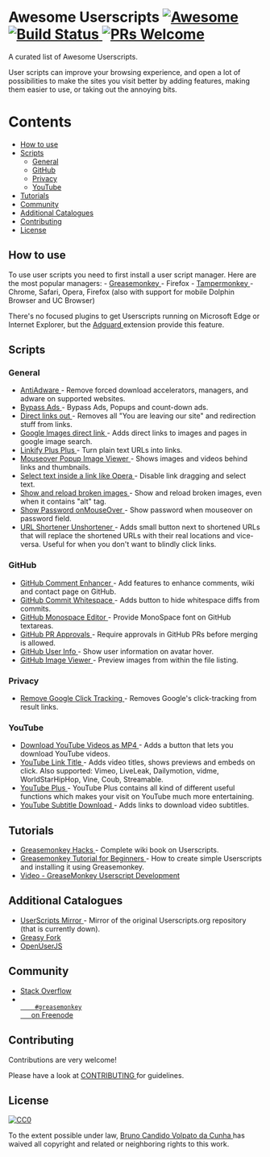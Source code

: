 <h1>
 Awesome Userscripts
 <a href="https://github.com/sindresorhus/awesome">
  <img alt="Awesome" src="https://cdn.rawgit.com/sindresorhus/awesome/d7305f38d29fed78fa85652e3a63e154dd8e8829/media/badge.svg"/>
 </a>
 <a href="https://travis-ci.org/brunocvcunha/awesome-userscripts">
  <img alt="Build Status" src="https://travis-ci.org/brunocvcunha/awesome-userscripts.svg?branch=master"/>
 </a>
 <a href="http://makeapullrequest.com">
  <img alt="PRs Welcome" src="https://img.shields.io/badge/PRs-welcome-brightgreen.svg?style=flat-square"/>
 </a>
</h1>
<p>
 A curated list of Awesome Userscripts.
</p>
<p>
 User scripts can improve your browsing experience, and open a lot of possibilities to make the sites you visit better by adding features, making them easier to use, or taking out the annoying bits.
</p>
<h1>
 Contents
</h1>
<ul>
 <li>
  <a href="#usage">
   How to use
  </a>
 </li>
 <li>
  <a href="#userscripts">
   Scripts
  </a>
  <ul>
   <li>
    <a href="#general">
     General
    </a>
   </li>
   <li>
    <a href="#github">
     GitHub
    </a>
   </li>
   <li>
    <a href="#privacy">
     Privacy
    </a>
   </li>
   <li>
    <a href="#youtube">
     YouTube
    </a>
   </li>
  </ul>
 </li>
 <li>
  <a href="#tutorials">
   Tutorials
  </a>
 </li>
 <li>
  <a href="#community">
   Community
  </a>
 </li>
 <li>
  <a href="#additional-catalogues">
   Additional Catalogues
  </a>
 </li>
 <li>
  <a href="#contributing">
   Contributing
  </a>
 </li>
 <li>
  <a href="#license">
   License
  </a>
 </li>
</ul>
<h2>
 How to use
</h2>
<p>
 To use user scripts you need to first install a user script manager. Here are the most popular managers:
-
 <a href="http://www.greasespot.net/">
  Greasemonkey
 </a>
 - Firefox
-
 <a href="https://tampermonkey.net/">
  Tampermonkey
 </a>
 - Chrome, Safari, Opera, Firefox (also with support for mobile Dolphin Browser and UC Browser)
</p>
<p>
 There's no focused plugins to get Userscripts running on Microsoft Edge or Internet Explorer, but the
 <a href="https://adguard.com/">
  Adguard
 </a>
 extension provide this feature.
</p>
<h2>
 Scripts
</h2>
<h3>
 General
</h3>
<ul>
 <li>
  <a href="https://greasyfork.org/en/scripts/4294-antiadware">
   AntiAdware
  </a>
  - Remove forced download accelerators, managers, and adware on supported websites.
 </li>
 <li>
  <a href="https://greasyfork.org/en/scripts/4881-adsbypasser">
   Bypass Ads
  </a>
  - Bypass Ads, Popups and count-down ads.
 </li>
 <li>
  <a href="https://openuserjs.org/scripts/nokeya/Direct_links_out">
   Direct links out
  </a>
  - Removes all "You are leaving our site" and redirection stuff from links.
 </li>
 <li>
  <a href="https://greasyfork.org/en/scripts/3187-google-images-direct-link">
   Google Images direct link
  </a>
  - Adds direct links to images and pages in google image search.
 </li>
 <li>
  <a href="https://greasyfork.org/en/scripts/4255-linkify-plus-plus">
   Linkify Plus Plus
  </a>
  - Turn plain text URLs into links.
 </li>
 <li>
  <a href="https://greasyfork.org/en/scripts/404-mouseover-popup-image-viewer">
   Mouseover Popup Image Viewer
  </a>
  - Shows images and videos behind links and thumbnails.
 </li>
 <li>
  <a href="https://greasyfork.org/en/scripts/789-select-text-inside-a-link-like-opera">
   Select text inside a link like Opera
  </a>
  - Disable link dragging and select text.
 </li>
 <li>
  <a href="https://greasyfork.org/en/scripts/790-show-and-reload-broken-images">
   Show and reload broken images
  </a>
  - Show and reload broken images, even when it contains "alt" tag.
 </li>
 <li>
  <a href="https://greasyfork.org/en/scripts/32-show-password-onmouseover">
   Show Password onMouseOver
  </a>
  - Show password when mouseover on password field.
 </li>
 <li>
  <a href="https://greasyfork.org/en/scripts/5359-url-shortener-unshortener">
   URL Shortener Unshortener
  </a>
  - Adds small button next to shortened URLs that will replace the shortened URLs with their real locations and vice-versa. Useful for when you don't want to blindly click links.
 </li>
</ul>
<h3>
 GitHub
</h3>
<ul>
 <li>
  <a href="https://github.com/jerone/UserScripts/tree/master/Github_Comment_Enhancer">
   GitHub Comment Enhancer
  </a>
  - Add features to enhance comments, wiki and contact page on GitHub.
 </li>
 <li>
  <a href="https://github.com/jerone/UserScripts/tree/master/Github_Commit_Whitespace">
   GitHub Commit Whitespace
  </a>
  - Adds button to hide whitespace diffs from commits.
 </li>
 <li>
  <a href="https://github.com/devxoul/github-monospace-editor">
   GitHub Monospace Editor
  </a>
  - Provide MonoSpace font on GitHub textareas.
 </li>
 <li>
  <a href="https://github.com/stowball/github-pr-approvals">
   GitHub PR Approvals
  </a>
  - Require approvals in GitHub PRs before merging is allowed.
 </li>
 <li>
  <a href="https://github.com/jerone/UserScripts/tree/master/Github_User_Info">
   GitHub User Info
  </a>
  - Show user information on avatar hover.
 </li>
 <li>
  <a href="https://github.com/jerone/UserScripts/tree/master/Github_Image_Viewer">
   GitHub Image Viewer
  </a>
  - Preview images from within the file listing.
 </li>
</ul>
<h3>
 Privacy
</h3>
<ul>
 <li>
  <a href="https://greasyfork.org/en/scripts/1523-remove-google-click-tracking">
   Remove Google Click Tracking
  </a>
  - Removes Google's click-tracking from result links.
 </li>
</ul>
<h3>
 YouTube
</h3>
<ul>
 <li>
  <a href="https://greasyfork.org/en/scripts/1317-download-youtube-videos-as-mp4">
   Download YouTube Videos as MP4
  </a>
  - Adds a button that lets you download YouTube videos.
 </li>
 <li>
  <a href="https://greasyfork.org/en/scripts/413-youtube-link-title">
   YouTube Link Title
  </a>
  - Adds video titles, shows previews and embeds on click. Also supported: Vimeo, LiveLeak, Dailymotion, vidme, WorldStarHipHop, Vine, Coub, Streamable.
 </li>
 <li>
  <a href="https://greasyfork.org/en/scripts/9932-youtube">
   YouTube Plus
  </a>
  - YouTube Plus contains all kind of different useful functions which makes your visit on YouTube much more entertaining.
 </li>
 <li>
  <a href="https://github.com/1c7/Youtube-Auto-Subtitle-Download">
   YouTube Subtitle Download
  </a>
  - Adds links to download video subtitles.
 </li>
</ul>
<h2>
 Tutorials
</h2>
<ul>
 <li>
  <a href="http://commons.oreilly.com/wiki/index.php/Greasemonkey_Hacks">
   Greasemonkey Hacks
  </a>
  - Complete wiki book on Userscripts.
 </li>
 <li>
  <a href="http://hayageek.com/greasemonkey-tutorial/">
   Greasemonkey Tutorial for Beginners
  </a>
  - How to create simple Userscripts and installing it using Greasemonkey.
 </li>
 <li>
  <a href="https://www.youtube.com/watch?v=hAeWOOJPp0o">
   Video - GreaseMonkey Userscript Development
  </a>
 </li>
</ul>
<h2>
 Additional Catalogues
</h2>
<ul>
 <li>
  <a href="http://userscripts-mirror.org/">
   UserScripts Mirror
  </a>
  - Mirror of the original Userscripts.org repository (that is currently down).
 </li>
 <li>
  <a href="https://greasyfork.org/">
   Greasy Fork
  </a>
 </li>
 <li>
  <a href="https://openuserjs.org/">
   OpenUserJS
  </a>
 </li>
</ul>
<h2>
 Community
</h2>
<ul>
 <li>
  <a href="https://stackoverflow.com/questions/tagged/userscripts">
   Stack Overflow
  </a>
 </li>
 <li>
  <a href="http://webchat.freenode.net/?channels=greasemonkey">
   <code>
    #greasemonkey
   </code>
   on Freenode
  </a>
 </li>
</ul>
<h2>
 Contributing
</h2>
<p>
 Contributions are very welcome!
</p>
<p>
 Please have a look at
 <a href="https://github.com/brunocvcunha/awesome-userscripts/blob/master/CONTRIBUTING.md">
  CONTRIBUTING
 </a>
 for guidelines.
</p>
<h2>
 License
</h2>
<p>
 <a href="http://creativecommons.org/publicdomain/zero/1.0/">
  <img alt="CC0" src="http://i.creativecommons.org/p/zero/1.0/88x31.png"/>
 </a>
</p>
<p>
 To the extent possible under law,
 <a href="http://www.brunocandido.com">
  Bruno Candido Volpato da Cunha
 </a>
 has waived all copyright and related or neighboring rights to this work.
</p>
